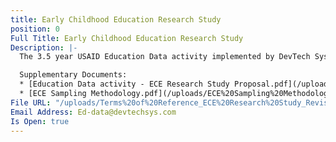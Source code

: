 ```yaml
---
title: Early Childhood Education Research Study
position: 0
Full Title: Early Childhood Education Research Study
Description: |-
  The 3.5 year USAID Education Data activity implemented by DevTech Systems, Inc. (DevTech) began in April 2018 with the objective to provide education assessment, data management, and research and evaluation services in support of the USAID Let’s Read Project that targets the Southern, Eastern, Muchinga, North Western, and West provinces of Zambia. Under USAID Education Data activity, DevTech is running a competitive procurement to hire a local survey firm to support data collection for its Early Childhood Education Research Study.

  Supplementary Documents:
  * [Education Data activity - ECE Research Study Proposal.pdf](/uploads/Education%20Data%20activity%20-%20ECE%20Research%20Study%20Proposal.pdf)
  * [ECE Sampling Methodology.pdf](/uploads/ECE%20Sampling%20Methodology.pdf)
File URL: "/uploads/Terms%20of%20Reference_ECE%20Research%20Study_Revised.pdf "
Email Address: Ed-data@devtechsys.com
Is Open: true
---
```


